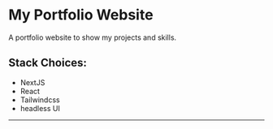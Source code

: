 # My Portfolio Website

A portfolio website to show my projects and skills.

## Stack Choices:

- NextJS
- React
- Tailwindcss
- headless UI

<hr>
